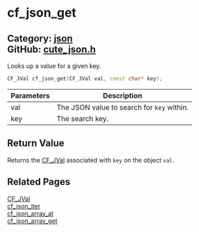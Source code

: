 [](../header.md ':include')

# cf_json_get

Category: [json](/api_reference?id=json)  
GitHub: [cute_json.h](https://github.com/RandyGaul/cute_framework/blob/master/include/cute_json.h)  
---

Looks up a value for a given key.

```cpp
CF_JVal cf_json_get(CF_JVal val, const char* key);
```

Parameters | Description
--- | ---
val | The JSON value to search for `key` within.
key | The search key.

## Return Value

Returns the [CF_JVal](/json/cf_jval.md) associated with `key` on the object `val`.

## Related Pages

[CF_JVal](/json/cf_jval.md)  
[cf_json_iter](/json/cf_json_iter.md)  
[cf_json_array_at](/json/cf_json_array_at.md)  
[cf_json_array_get](/json/cf_json_array_get.md)  
